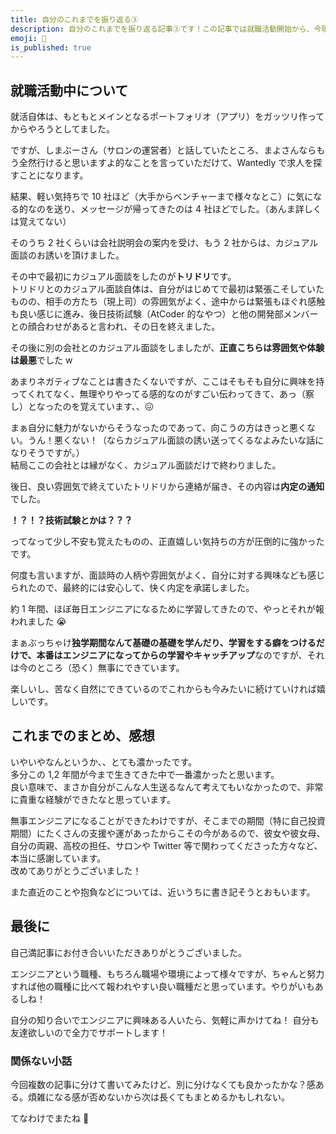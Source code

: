 ```yaml
---
title: 自分のこれまでを振り返る③
description: 自分のこれまでを振り返る記事③です！この記事では就職活動開始から、今現在までの振り返りを書きます
emoji: 🏯
is_published: true
---
```


## 就職活動中について

就活自体は、もともとメインとなるポートフォリオ（アプリ）をガッツリ作ってからやろうとしてました。

ですが、しまぶーさん（サロンの運営者）と話していたところ、まよさんならもう全然行けると思いますよ的なことを言っていただけて、Wantedly で求人を探すことになります。

結果、軽い気持ちで 10 社ほど（大手からベンチャーまで様々なとこ）に気になる的なのを送り、メッセージが帰ってきたのは 4 社ほどでした。（あんま詳しくは覚えてない）

そのうち 2 社くらいは会社説明会の案内を受け、もう 2 社からは、カジュアル面談のお誘いを頂けました。

その中で最初にカジュアル面談をしたのが**トリドリ**です。  
トリドリとのカジュアル面談自体は、自分がはじめてで最初は緊張こそしていたものの、相手の方たち（現上司）の雰囲気がよく、途中からは緊張もほぐれ感触も良い感じに進み、後日技術試験（AtCoder 的なやつ）と他の開発部メンバーとの顔合わせがあると言われ、その日を終えました。

その後に別の会社とのカジュアル面談をしましたが、**正直こちらは雰囲気や体験は最悪**でした w

あまりネガティブなことは書きたくないですが、ここはそもそも自分に興味を持ってくれてなく、無理やりやってる感的なのがすごい伝わってきて、あっ（察し）となったのを覚えています、、😖

まぁ自分に魅力がないからそうなったのであって、向こうの方はきっと悪くない。うん！悪くない！（ならカジュアル面談の誘い送ってくるなよみたいな話になりそうですが。）  
結局ここの会社とは縁がなく、カジュアル面談だけで終わりました。

後日、良い雰囲気で終えていたトリドリから連絡が届き、その内容は**内定の通知**でした。

**！？！？技術試験とかは？？？**

ってなって少し不安も覚えたものの、正直嬉しい気持ちの方が圧倒的に強かったです。

何度も言いますが、面談時の人柄や雰囲気がよく、自分に対する興味なども感じられたので、最終的には安心して、快く内定を承諾しました。

約 1 年間、ほぼ毎日エンジニアになるために学習してきたので、やっとそれが報われました 😭

まぁぶっちゃけ**独学期間なんて基礎の基礎を学んだり、学習をする癖をつけるだけで、本番はエンジニアになってからの学習やキャッチアップ**なのですが、それは今のところ（恐く）無事にできています。

楽しいし、苦なく自然にできているのでこれからも今みたいに続けていければ嬉しいです。

## これまでのまとめ、感想

いやいやなんというか、、とても濃かったです。  
多分この 1,2 年間が今まで生きてきた中で一番濃かったと思います。  
良い意味で、まさか自分がこんな人生送るなんて考えてもいなかったので、非常に貴重な経験ができたなと思っています。

無事エンジニアになることができたわけですが、そこまでの期間（特に自己投資期間）にたくさんの支援や運があったからこその今があるので、彼女や彼女母、自分の両親、高校の担任、サロンや Twitter 等で関わってくださった方々など、本当に感謝しています。  
改めてありがとうございました！

また直近のことや抱負などについては、近いうちに書き記そうとおもいます。

## 最後に

自己満記事にお付き合いいただきありがとうございました。

エンジニアという職種、もちろん職場や環境によって様々ですが、ちゃんと努力すれば他の職種に比べて報われやすい良い職種だと思っています。やりがいもあるしね！

自分の知り合いでエンジニアに興味ある人いたら、気軽に声かけてね！
自分も友達欲しいので全力でサポートします！

### 関係ない小話

今回複数の記事に分けて書いてみたけど、別に分けなくても良かったかな？感ある。煩雑になる感が否めないから次は長くてもまとめるかもしれない。

てなわけでまたね 🙌
